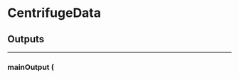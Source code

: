 # **CentrifugeData**

## **Outputs**
***



### **mainOutput** (
<!--stackedit_data:
eyJoaXN0b3J5IjpbLTE2ODI1MjY5NThdfQ==
-->